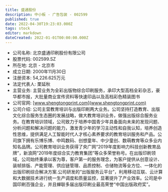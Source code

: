 ```yaml
---
title: 盛通股份
description: 中小板 - 广告包装 - 002599
published: true
date: 2022-04-30T19:23:03.000Z
tags: stock
editor: markdown
dateCreated: 2022-01-01T00:00:00.000Z
---
```


- 公司名称: 北京盛通印刷股份有限公司
- 股票代码: 002599.SZ
- 所在地: 北京 - 北京市
- 成立日期: 2000年11月30日
- 注册资本: 54,226.625万元
- 法定代表人: 栗延秋
- 主营业务: 主营业务为全彩出版物综合印刷服务，承印大型高档全彩杂志，豪华都市报，大批量商业宣传资料等快速印品以及高档彩色精装图书
- 公司官网: [www.shengtongprint.com](www.shengtongprint.com)
- 公司介绍: 公司主营教育培训与出版印刷两大业务。公司坚持打造教育、出版文化综合服务生态圈的发展战略，做大教育培训业务，做强出版综合服务业务。在教育培训领域，公司致力于培养中国青少年具备面向未来的发现问题、分析问题和解决问题的能力，激发青少年的学习主动性和自我认知，培养创造性思维，提供满足人工智能时代人才核心素养要求的教育培训服务和产品。公司旗下拥有乐博乐博、中鸣数码、创想童年、中少童创、数萌教育等众多业内知名品牌。公司教育培训业务获得了央广网“2019年度影响力科技创新教育品牌”，新浪网“2019年度综合实力教育集团”等众多荣誉称号。在出版印刷领域，公司始终秉承以客为尊，客户第一的服务理念，为客户提供从创意设计、装帧排版、产能管理、供应链管理、品质控制、仓储物流等全方位、一体化的出版印刷综合解决方案.公司研发的“出版服务云平台”，利用移动互联、云计算和大数据技术进行统一生产调度和质量监控，显著提升了产业效率。公司是中国印刷百强企业，并且蝉联多届出版印刷业最高荣誉“中国出版政府奖”。


